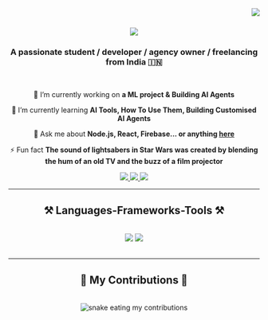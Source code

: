 
<img align="right" src="https://visitor-badge.laobi.icu/badge?page_id=VeereshDodamani.VeereshDodamani" />

<h1 align="center">
    <img src="https://readme-typing-svg.herokuapp.com/?font=Righteous&size=35&center=true&vCenter=true&width=500&height=70&duration=4000&lines=Hi+There!+👋;+I'm+Veeresh+R+Dodamani!;" />
</h1>

<h3 align="center">A passionate student / developer / agency owner / freelancing from India 🇮🇳 </h3>

<br/>

<div align="center">
 
 🔭 I’m currently working on **a ML project & Building AI Agents**
 
 🌱 I’m currently learning **AI Tools, How To Use Them, Building Customised AI Agents**

💬 Ask me about **Node.js, React, Firebase... or anything [here](https://github.com/VeereshDodamani/VeereshDodamani/issues)**

⚡ Fun fact **The sound of lightsabers in Star Wars was created by blending the hum of an old TV and the buzz of a film projector**

 </div>
 
<div align="center"> 
  <a href="mailto:veereshdodamani7@gmail.com@gmail.com">
    <img src="https://img.shields.io/badge/Gmail-333333?style=for-the-badge&logo=gmail&logoColor=red" />
  </a>
  <a href="https://www.linkedin.com/in/veeresh-r-dodamani-69b349239/" target="_blank">
    <img src="https://img.shields.io/badge/LinkedIn-0077B5?style=for-the-badge&logo=linkedin&logoColor=white" target="_blank" />
  </a>
  <a href="https://VeereshDodamani.github.io" target="_blank">
     <img src="https://img.shields.io/badge/Portfolio-FF5722?style=for-the-badge&logo=todoist&logoColor=white" target="_blank" /> <!-- sqlite, safari, google-chrome are other good icon options -->
  </a>
</div>

 <hr/>
 
<h2 align="center">⚒️ Languages-Frameworks-Tools ⚒️</h2>
<br/>
<div align="center">
    <img src="https://skillicons.dev/icons?i=react,bootstrap,html,css,vscode,github,figma,tailwind,git,r" />
    <img src="https://skillicons.dev/icons?i=nodejs,python,javascript,mongodb,c,java,nextjs,mysql,flask" /><br>
</div>

<br/>
<hr/>

<div align="center">
  <h2>🐍 My Contributions 🐍</h2>
  <br>
  <img alt="snake eating my contributions" src="" />
  
  <br/><br/><br/>
</div>
